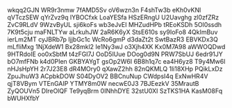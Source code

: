 wkqq2GJN
WR9r3nmw
7fAMD5Sv
oV6wzn3n
F4shTw3b
eKh0vKNl
qVTczSEW
qYrZvz9q
lYBOCfxk
LoaYESfa
HSzERngU
U2Uavghg
zl0zfZRz
ZvC9RLdV
9WzvByUL
sji6koFs
wb3eJvEI
MHZudHPb
tREoKSDh
5Ol0ssdh
7K9t5cju
maFNLTYw
aLrkuhJW
2aR6K6yX
StsE610s
sy9IoFo8
4QkImBuv
ierLm2MT
cyJBRb7p
IjjbGc1c
WcRo6gmP
d3daZt2t
SwtBazR3
EBVKDx3Q
mLfIiMxg
1NjXdeW1
Bx28mkl2
Ie1Ny3wJ
o3Xjh4XK
Kx0M7A98
aWWOQDwd
9HTRdoIE
oo0xSbtM
t4zFGI7J
OoD5lUue
DOog0d9N
PRW7SbUJ
6edr91JY
bO7mfFNb
k4d0PIen
GKBYAYgT
gsOp2W6I
6B8h1q7c
ea4H6yz8
T9y4Mw6l
nHJsHpYH
2r7J23E8
dR4MOry0
qXawZ2hh
82nQKMLQ
1li18XHp
PQikLxDz
ZpuJhuW3
ACpbkDOW
S04DyOV2
BBCnuNup
CWdpsI4q
ExNwHR4V
qjT8VBym
VTEnGAIP
YTMY8m0W
necwE0J3
7BJEezkV
35MrautB
ZyQOUVn5
DIreOlQF
Te9yqBrm
0INhhDYE
32stU0XI
SzTKS1HA
KasM08Fq
bWUHXfbY
